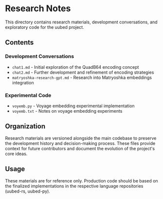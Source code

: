 # Research Notes

This directory contains research materials, development conversations, and exploratory code for the uubed project.

## Contents

### Development Conversations
- `chat1.md` - Initial exploration of the QuadB64 encoding concept
- `chat2.md` - Further development and refinement of encoding strategies
- `matryoshka-research-gpt.md` - Research into Matryoshka embeddings integration

### Experimental Code
- `voyemb.py` - Voyage embedding experimental implementation
- `voyemb.txt` - Notes on voyage embedding experiments

## Organization

Research materials are versioned alongside the main codebase to preserve the development history and decision-making process. These files provide context for future contributors and document the evolution of the project's core ideas.

## Usage

These materials are for reference only. Production code should be based on the finalized implementations in the respective language repositories (uubed-rs, uubed-py).